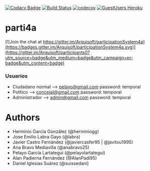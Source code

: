 [![Codacy Badge](https://api.codacy.com/project/badge/Grade/089387f7f5c04fafa1f5bf35096a58a2)](https://www.codacy.com/app/pelayolartategui/parti4a?utm_source=github.com&amp;utm_medium=referral&amp;utm_content=Arquisoft/parti4a&amp;utm_campaign=Badge_Grade)
[![Build Status](https://travis-ci.org/Arquisoft/parti4a.svg?branch=master)](https://travis-ci.org/Arquisoft/parti4a)
[![codecov](https://codecov.io/gh/Arquisoft/parti4a/branch/master/graph/badge.svg)](https://codecov.io/gh/Arquisoft/parti4a)
[![GuestUsers Heroku](https://img.shields.io/badge/View%20on-Heroku-ff69b4.svg)](http://parti4a.herokuapp.com/)


# parti4a

[![Join the chat at https://gitter.im/Arquisoft/participationSystem4a](https://badges.gitter.im/Arquisoft/participationSystem4a.svg)](https://gitter.im/Arquisoft/participants0?utm_source=badge&utm_medium=badge&utm_campaign=pr-badge&utm_content=badge)


### Usuarios
- Ciudadano normal --> pelayo@gmail.com password: temporal
- Político --> concejal@gmail.com password: temporal
- Administrador --> admin@gmail.com password: temporal


# Authors

- Herminio García González (@herminiogg)
- Jose Emilio Labra Gayo (@labra)
- Javier Castro Fernández (@javiercasfer95 | @javitxu1995)
- Ana Bravo Mediavilla (@anabravo25)
- Pelayo García Lartategui (@pelayolartategui)
- Alan Padierna Fernández (@AlanPadi95)
- Daniel Iglesias Suárez (@suissedani)

